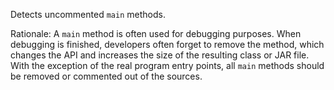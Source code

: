 Detects uncommented `main` methods.

Rationale: A `main` method is often used for debugging purposes. When
debugging is finished, developers often forget to remove the method,
which changes the API and increases the size of the resulting class or
JAR file. With the exception of the real program entry points, all
`main` methods should be removed or commented out of the sources.